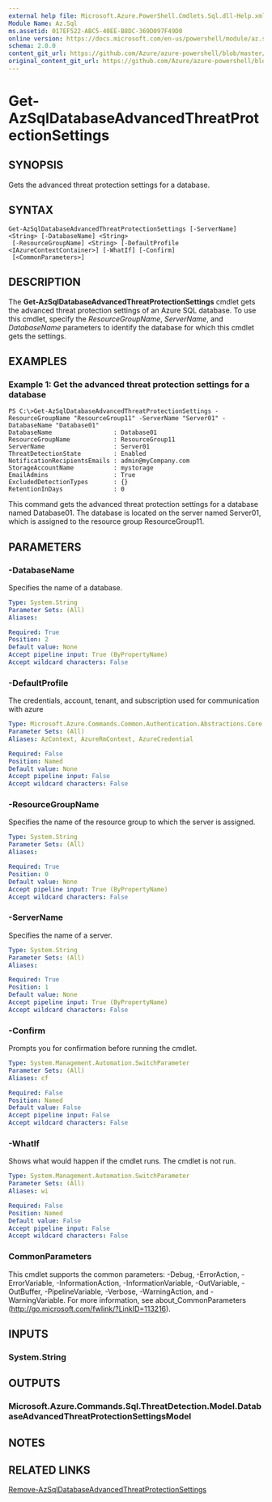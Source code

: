 ```yaml
---
external help file: Microsoft.Azure.PowerShell.Cmdlets.Sql.dll-Help.xml
Module Name: Az.Sql
ms.assetid: 017EF522-ABC5-40EE-B8DC-369D097F49D0
online version: https://docs.microsoft.com/en-us/powershell/module/az.sql/get-azsqldatabaseAdvancedThreatProtectionSettings
schema: 2.0.0
content_git_url: https://github.com/Azure/azure-powershell/blob/master/src/Sql/Sql/help/Get-AzSqlDatabaseAdvancedThreatProtectionSettings.md
original_content_git_url: https://github.com/Azure/azure-powershell/blob/master/src/Sql/Sql/help/Get-AzSqlDatabaseAdvancedThreatProtectionSettings.md
---
```


# Get-AzSqlDatabaseAdvancedThreatProtectionSettings

## SYNOPSIS
Gets the advanced threat protection settings for a database.

## SYNTAX

```
Get-AzSqlDatabaseAdvancedThreatProtectionSettings [-ServerName] <String> [-DatabaseName] <String>
 [-ResourceGroupName] <String> [-DefaultProfile <IAzureContextContainer>] [-WhatIf] [-Confirm]
 [<CommonParameters>]
```

## DESCRIPTION
The **Get-AzSqlDatabaseAdvancedThreatProtectionSettings** cmdlet gets the advanced threat protection settings of an Azure SQL database.
To use this cmdlet, specify the *ResourceGroupName*, *ServerName*, and *DatabaseName* parameters to identify the database for which this cmdlet gets the settings.

## EXAMPLES

### Example 1: Get the advanced threat protection settings for a database
```
PS C:\>Get-AzSqlDatabaseAdvancedThreatProtectionSettings -ResourceGroupName "ResourceGroup11" -ServerName "Server01" -DatabaseName "Database01"
DatabaseName                 : Database01
ResourceGroupName            : ResourceGroup11
ServerName                   : Server01
ThreatDetectionState         : Enabled
NotificationRecipientsEmails : admin@myCompany.com
StorageAccountName           : mystorage
EmailAdmins                  : True
ExcludedDetectionTypes       : {}
RetentionInDays              : 0
```

This command gets the advanced threat protection settings for a database named Database01.
The database is located on the server named Server01, which is assigned to the resource group ResourceGroup11.

## PARAMETERS

### -DatabaseName
Specifies the name of a database.

```yaml
Type: System.String
Parameter Sets: (All)
Aliases:

Required: True
Position: 2
Default value: None
Accept pipeline input: True (ByPropertyName)
Accept wildcard characters: False
```

### -DefaultProfile
The credentials, account, tenant, and subscription used for communication with azure

```yaml
Type: Microsoft.Azure.Commands.Common.Authentication.Abstractions.Core.IAzureContextContainer
Parameter Sets: (All)
Aliases: AzContext, AzureRmContext, AzureCredential

Required: False
Position: Named
Default value: None
Accept pipeline input: False
Accept wildcard characters: False
```

### -ResourceGroupName
Specifies the name of the resource group to which the server is assigned.

```yaml
Type: System.String
Parameter Sets: (All)
Aliases:

Required: True
Position: 0
Default value: None
Accept pipeline input: True (ByPropertyName)
Accept wildcard characters: False
```

### -ServerName
Specifies the name of a server.

```yaml
Type: System.String
Parameter Sets: (All)
Aliases:

Required: True
Position: 1
Default value: None
Accept pipeline input: True (ByPropertyName)
Accept wildcard characters: False
```

### -Confirm
Prompts you for confirmation before running the cmdlet.

```yaml
Type: System.Management.Automation.SwitchParameter
Parameter Sets: (All)
Aliases: cf

Required: False
Position: Named
Default value: False
Accept pipeline input: False
Accept wildcard characters: False
```

### -WhatIf
Shows what would happen if the cmdlet runs.
The cmdlet is not run.

```yaml
Type: System.Management.Automation.SwitchParameter
Parameter Sets: (All)
Aliases: wi

Required: False
Position: Named
Default value: False
Accept pipeline input: False
Accept wildcard characters: False
```

### CommonParameters
This cmdlet supports the common parameters: -Debug, -ErrorAction, -ErrorVariable, -InformationAction, -InformationVariable, -OutVariable, -OutBuffer, -PipelineVariable, -Verbose, -WarningAction, and -WarningVariable. For more information, see about_CommonParameters (http://go.microsoft.com/fwlink/?LinkID=113216).

## INPUTS

### System.String

## OUTPUTS

### Microsoft.Azure.Commands.Sql.ThreatDetection.Model.DatabaseAdvancedThreatProtectionSettingsModel

## NOTES

## RELATED LINKS

[Remove-AzSqlDatabaseAdvancedThreatProtectionSettings](./Remove-AzSqlDatabaseAdvancedThreatProtectionSettings.md)



